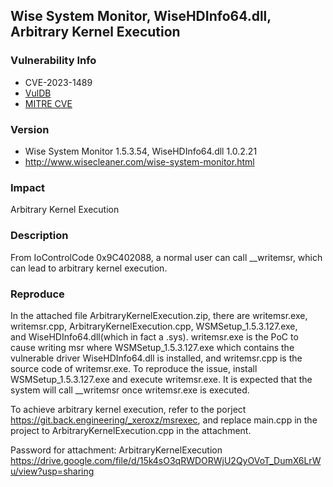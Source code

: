 ## Wise System Monitor, WiseHDInfo64.dll, Arbitrary Kernel Execution

### Vulnerability Info
* CVE-2023-1489
* [VulDB](https://vuldb.com/?id.223375)
* [MITRE CVE](https://cve.mitre.org/cgi-bin/cvename.cgi?name=CVE-2023-1489)

### Version
* Wise System Monitor 1.5.3.54, WiseHDInfo64.dll 1.0.2.21
* http://www.wisecleaner.com/wise-system-monitor.html

### Impact
Arbitrary Kernel Execution

### Description
From IoControlCode 0x9C402088, a normal user can call __writemsr, which can lead to arbitrary kernel execution.

### Reproduce
In the attached file ArbitraryKernelExecution.zip, there are writemsr.exe, writemsr.cpp, ArbitraryKernelExecution.cpp, WSMSetup_1.5.3.127.exe, and WiseHDInfo64.dll(which in fact a .sys). writemsr.exe is the PoC to cause writing msr where WSMSetup_1.5.3.127.exe which contains the vulnerable driver WiseHDInfo64.dll is installed, and writemsr.cpp is the source code of writemsr.exe. To reproduce the issue, install WSMSetup_1.5.3.127.exe and execute writemsr.exe. It is expected that the system will call __writemsr once writemsr.exe is executed. 

To achieve arbitrary kernel execution, refer to the porject https://git.back.engineering/_xeroxz/msrexec, and replace main.cpp in the project to ArbitraryKernelExecution.cpp in the attachment.

Password for attachment: ArbitraryKernelExecution
https://drive.google.com/file/d/15k4sO3qRWDORWjU2QyOVoT_DumX6LrWu/view?usp=sharing